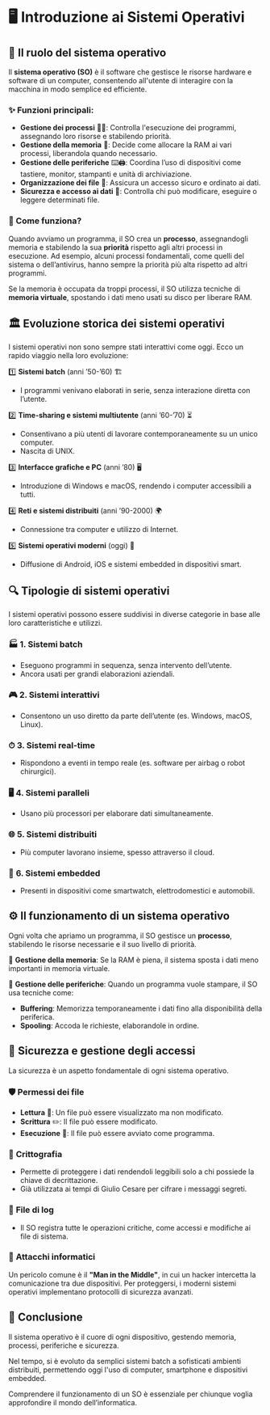 # 🖥️ Introduzione ai Sistemi Operativi  

## 📌 Il ruolo del sistema operativo  

Il **sistema operativo (SO)** è il software che gestisce le risorse hardware e software di un computer, consentendo all'utente di interagire con la macchina in modo semplice ed efficiente.  

### ✨ Funzioni principali:  
- **Gestione dei processi** 🏃‍♂️: Controlla l'esecuzione dei programmi, assegnando loro risorse e stabilendo priorità.  
- **Gestione della memoria** 🧠: Decide come allocare la RAM ai vari processi, liberandola quando necessario.  
- **Gestione delle periferiche** ⌨️🖨️: Coordina l’uso di dispositivi come tastiere, monitor, stampanti e unità di archiviazione.  
- **Organizzazione dei file** 📂: Assicura un accesso sicuro e ordinato ai dati.  
- **Sicurezza e accesso ai dati** 🔐: Controlla chi può modificare, eseguire o leggere determinati file.  

### 🔄 Come funziona?  
Quando avviamo un programma, il SO crea un **processo**, assegnandogli memoria e stabilendo la sua **priorità** rispetto agli altri processi in esecuzione. Ad esempio, alcuni processi fondamentali, come quelli del sistema o dell’antivirus, hanno sempre la priorità più alta rispetto ad altri programmi.  

Se la memoria è occupata da troppi processi, il SO utilizza tecniche di **memoria virtuale**, spostando i dati meno usati su disco per liberare RAM.  

## 🏛️ Evoluzione storica dei sistemi operativi  

I sistemi operativi non sono sempre stati interattivi come oggi. Ecco un rapido viaggio nella loro evoluzione:  

1️⃣ **Sistemi batch** (anni ’50-’60) 🏗️  
   - I programmi venivano elaborati in serie, senza interazione diretta con l’utente.  

2️⃣ **Time-sharing e sistemi multiutente** (anni ’60-’70) ⏳  
   - Consentivano a più utenti di lavorare contemporaneamente su un unico computer.  
   - Nascita di UNIX.  

3️⃣ **Interfacce grafiche e PC** (anni ’80) 🖥️  
   - Introduzione di Windows e macOS, rendendo i computer accessibili a tutti.  

4️⃣ **Reti e sistemi distribuiti** (anni ’90-2000) 🌍  
   - Connessione tra computer e utilizzo di Internet.  

5️⃣ **Sistemi operativi moderni** (oggi) 📱  
   - Diffusione di Android, iOS e sistemi embedded in dispositivi smart.  

## 🔍 Tipologie di sistemi operativi  

I sistemi operativi possono essere suddivisi in diverse categorie in base alle loro caratteristiche e utilizzi.  

### 🏭 **1. Sistemi batch**  
- Eseguono programmi in sequenza, senza intervento dell’utente.  
- Ancora usati per grandi elaborazioni aziendali.  

### 🎮 **2. Sistemi interattivi**  
- Consentono un uso diretto da parte dell’utente (es. Windows, macOS, Linux).  

### ⏱ **3. Sistemi real-time**  
- Rispondono a eventi in tempo reale (es. software per airbag o robot chirurgici).  

### 🖥 **4. Sistemi paralleli**  
- Usano più processori per elaborare dati simultaneamente.  

### 🌐 **5. Sistemi distribuiti**  
- Più computer lavorano insieme, spesso attraverso il cloud.  

### 📲 **6. Sistemi embedded**  
- Presenti in dispositivi come smartwatch, elettrodomestici e automobili.  

## ⚙️ Il funzionamento di un sistema operativo  

Ogni volta che apriamo un programma, il SO gestisce un **processo**, stabilendo le risorse necessarie e il suo livello di priorità.  

🔹 **Gestione della memoria**: Se la RAM è piena, il sistema sposta i dati meno importanti in memoria virtuale.  

🔹 **Gestione delle periferiche**: Quando un programma vuole stampare, il SO usa tecniche come:  
   - **Buffering**: Memorizza temporaneamente i dati fino alla disponibilità della periferica.  
   - **Spooling**: Accoda le richieste, elaborandole in ordine.  

## 🔐 Sicurezza e gestione degli accessi  

La sicurezza è un aspetto fondamentale di ogni sistema operativo.  

### 🛡 **Permessi dei file**  
- **Lettura** 📖: Un file può essere visualizzato ma non modificato.  
- **Scrittura** ✏️: Il file può essere modificato.  
- **Esecuzione** 🚀: Il file può essere avviato come programma.  

### 🔑 **Crittografia**  
- Permette di proteggere i dati rendendoli leggibili solo a chi possiede la chiave di decrittazione.  
- Già utilizzata ai tempi di Giulio Cesare per cifrare i messaggi segreti.  

### 📜 **File di log**  
- Il SO registra tutte le operazioni critiche, come accessi e modifiche ai file di sistema.  

### 🚨 **Attacchi informatici**  
Un pericolo comune è il **"Man in the Middle"**, in cui un hacker intercetta la comunicazione tra due dispositivi. Per proteggersi, i moderni sistemi operativi implementano protocolli di sicurezza avanzati.  

## 📌 Conclusione  

Il sistema operativo è il cuore di ogni dispositivo, gestendo memoria, processi, periferiche e sicurezza.  

Nel tempo, si è evoluto da semplici sistemi batch a sofisticati ambienti distribuiti, permettendo oggi l'uso di computer, smartphone e dispositivi embedded.  

Comprendere il funzionamento di un SO è essenziale per chiunque voglia approfondire il mondo dell’informatica.  

